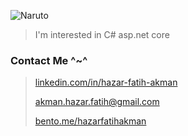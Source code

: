 ![Naruto](https://media.giphy.com/media/w7CP59oLYw6PK/giphy.gif)

> I'm interested in C# asp.net core

### Contact Me ^~^
> [linkedin.com/in/hazar-fatih-akman](https://www.linkedin.com/in/hazar-fatih-akman)
> 
> [akman.hazar.fatih@gmail.com](mailto:akman.hazar.fatih@gmail.com)
>
> [bento.me/hazarfatihakman](https://bento.me/hazarfatihakman)
